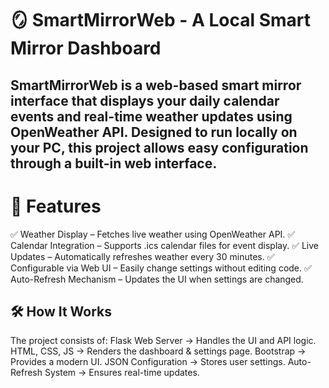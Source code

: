 # 🪞 SmartMirrorWeb - A Local Smart Mirror Dashboard

## SmartMirrorWeb is a web-based smart mirror interface that displays your daily calendar events and real-time weather updates using OpenWeather API. Designed to run locally on your PC, this project allows easy configuration through a built-in web interface.

# 🚀 Features
✅ Weather Display – Fetches live weather using OpenWeather API.
✅ Calendar Integration – Supports .ics calendar files for event display.
✅ Live Updates – Automatically refreshes weather every 30 minutes.
✅ Configurable via Web UI – Easily change settings without editing code.
✅ Auto-Refresh Mechanism – Updates the UI when settings are changed.

## 🛠️ How It Works
The project consists of:
Flask Web Server → Handles the UI and API logic.
HTML, CSS, JS → Renders the dashboard & settings page.
Bootstrap → Provides a modern UI.
JSON Configuration → Stores user settings.
Auto-Refresh System → Ensures real-time updates.




